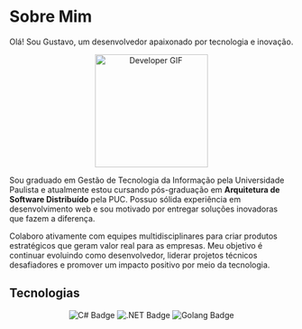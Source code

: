 # Sobre Mim

Olá! Sou Gustavo, um desenvolvedor apaixonado por tecnologia e inovação.

<p align="center">
  <img src="https://media1.tenor.com/m/Ug6cbVA1ZsMAAAAd/developer.gif" width="200" alt="Developer GIF" />
</p>

Sou graduado em Gestão de Tecnologia da Informação pela Universidade Paulista e atualmente estou cursando pós-graduação em **Arquitetura de Software Distribuído** pela PUC. Possuo sólida experiência em desenvolvimento web e sou motivado por entregar soluções inovadoras que fazem a diferença.

Colaboro ativamente com equipes multidisciplinares para criar produtos estratégicos que geram valor real para as empresas. Meu objetivo é continuar evoluindo como desenvolvedor, liderar projetos técnicos desafiadores e promover um impacto positivo por meio da tecnologia.



## Tecnologias

<p align="center">
  <img src="https://img.shields.io/badge/C%23-239120?style=for-the-badge&logo=c-sharp&logoColor=white" alt="C# Badge" />
  <img src="https://img.shields.io/badge/.NET-512BD4?style=for-the-badge&logo=dot-net&logoColor=white" alt=".NET Badge" />
  <img src="https://img.shields.io/badge/Go-00ADD8?style=for-the-badge&logo=go&logoColor=white" alt="Golang Badge" />
</p>

